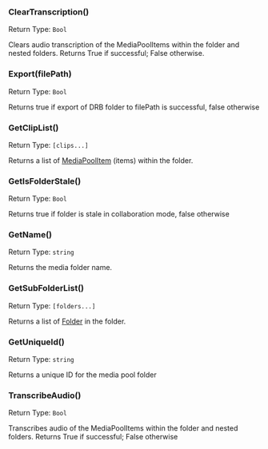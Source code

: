 ### ClearTranscription()
Return Type: `Bool`

Clears audio transcription of the MediaPoolItems within the folder and nested folders. Returns True if successful; False otherwise.

### Export(filePath)
Return Type: `Bool`

Returns true if export of DRB folder to filePath is successful, false otherwise

### GetClipList()            
Return Type: `[clips...]`

Returns a list of [MediaPoolItem](./MediaPoolItem.md) (items) within the folder.

### GetIsFolderStale()
Return Type: `Bool`

Returns true if folder is stale in collaboration mode, false otherwise

### GetName()                
Return Type: `string`

Returns the media folder name.

### GetSubFolderList()       
Return Type: `[folders...]`

Returns a list of [Folder](./Folder.md) in the folder.

### GetUniqueId()
Return Type: `string`

Returns a unique ID for the media pool folder

### TranscribeAudio()
Return Type: `Bool`

Transcribes audio of the MediaPoolItems within the folder and nested folders. Returns True if successful; False otherwise

